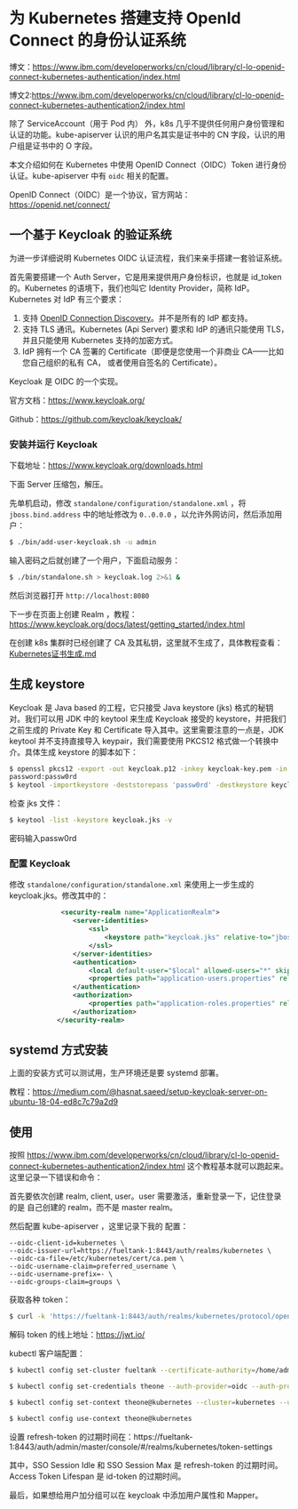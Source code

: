 # 为 Kubernetes 搭建支持 OpenId Connect 的身份认证系统

博文：https://www.ibm.com/developerworks/cn/cloud/library/cl-lo-openid-connect-kubernetes-authentication/index.html

博文2:https://www.ibm.com/developerworks/cn/cloud/library/cl-lo-openid-connect-kubernetes-authentication2/index.html

除了 ServiceAccount（用于 Pod 内） 外，k8s 几乎不提供任何用户身份管理和认证的功能。kube-apiserver 认识的用户名其实是证书中的 CN 字段，认识的用户组是证书中的 O 字段。

本文介绍如何在 Kubernetes 中使用 OpenID Connect（OIDC）Token 进行身份认证。kube-apiserver 中有 `oidc` 相关的配置。

OpenID Connect（OIDC）是一个协议，官方网站：https://openid.net/connect/



## 一个基于 Keycloak 的验证系统

为进一步详细说明 Kubernetes OIDC 认证流程，我们来亲手搭建一套验证系统。

首先需要搭建一个 Auth Server，它是用来提供用户身份标识，也就是 id_token 的。Kubernetes 的语境下，我们也叫它 Identity Provider，简称 IdP。Kubernetes 对 IdP 有三个要求：

1. 支持 [OpenID Connection Discovery](https://openid.net/specs/openid-connect-discovery-1_0.html)。并不是所有的 IdP 都支持。
2. 支持 TLS 通讯。Kubernetes (Api Server) 要求和 IdP 的通讯只能使用 TLS，并且只能使用 Kubernetes 支持的加密方式。
3. IdP 拥有一个 CA 签署的 Certificate（即便是您使用一个非商业 CA——比如您自己组织的私有 CA， 或者使用自签名的 Certificate）。

Keycloak 是 OIDC 的一个实现。

官方文档：https://www.keycloak.org/ 

Github：https://github.com/keycloak/keycloak/



### 安装并运行 Keycloak

下载地址：https://www.keycloak.org/downloads.html

下面 Server 压缩包，解压。

先单机启动，修改 `standalone/configuration/standalone.xml` ，将 `jboss.bind.address` 中的地址修改为 `0..0.0.0` ，以允许外网访问，然后添加用户：

```bash
$ ./bin/add-user-keycloak.sh -u admin
```

输入密码之后就创建了一个用户，下面启动服务：

```bash
$ ./bin/standalone.sh > keycloak.log 2>&1 &
```

然后浏览器打开 `http://localhost:8080` 

下一步在页面上创建 Realm ，教程：https://www.keycloak.org/docs/latest/getting_started/index.html

在创建 k8s 集群时已经创建了 CA 及其私钥，这里就不生成了，具体教程查看： [Kubernetes证书生成.md](Kubernetes证书生成.md) 



## 生成 keystore

Keycloak 是 Java based 的工程，它只接受 Java keystore (jks) 格式的秘钥对。我们可以用 JDK 中的 keytool 来生成 Keycloak 接受的 keystore，并把我们之前生成的 Private Key 和 Certificate 导入其中。这里需要注意的一点是，JDK keytool 并不支持直接导入 keypair，我们需要使用 PKCS12 格式做一个转换中介。具体生成 keystore 的脚本如下：

```bash
$ openssl pkcs12 -export -out keycloak.p12 -inkey keycloak-key.pem -in keycloak.pem -certfile /etc/kubernetes/cert/ca.pem
password:passw0rd
$ keytool -importkeystore -deststorepass 'passw0rd' -destkeystore keycloak.jks -srckeystore keycloak.p12 -srcstoretype PKCS12
```

检查 jks 文件：

```bash
$ keytool -list -keystore keycloak.jks -v
```

密码输入passw0rd



### 配置 Keycloak

修改 `standalone/configuration/standalone.xml`  来使用上一步生成的 keycloak.jks。修改其中的：

```xml
             <security-realm name="ApplicationRealm">
                <server-identities>
                    <ssl>
                        <keystore path="keycloak.jks" relative-to="jboss.server.config.dir" keystore-password="passw0rd" alias="1" key-password="passw0rd" generate-self-signed-certificate-host="localhost"/>
                    </ssl>
                </server-identities>
                <authentication>
                    <local default-user="$local" allowed-users="*" skip-group-loading="true"/>
                    <properties path="application-users.properties" relative-to="jboss.server.config.dir"/>
                </authentication>
                <authorization>
                    <properties path="application-roles.properties" relative-to="jboss.server.config.dir"/>
                </authorization>
            </security-realm>
```



## systemd 方式安装

上面的安装方式可以测试用，生产环境还是要 systemd 部署。

教程：https://medium.com/@hasnat.saeed/setup-keycloak-server-on-ubuntu-18-04-ed8c7c79a2d9



## 使用

按照 https://www.ibm.com/developerworks/cn/cloud/library/cl-lo-openid-connect-kubernetes-authentication2/index.html 这个教程基本就可以跑起来。这里记录一下错误和命令：

首先要依次创建 realm, client, user。user 需要激活，重新登录一下，记住登录的是 自己创建的 realm，而不是 master realm。

然后配置 kube-apiserver ，这里记录下我的 配置：

```
--oidc-client-id=kubernetes \
--oidc-issuer-url=https://fueltank-1:8443/auth/realms/kubernetes \
--oidc-ca-file=/etc/kubernetes/cert/ca.pem \
--oidc-username-claim=preferred_username \
--oidc-username-prefix=- \
--oidc-groups-claim=groups \
```

获取各种 token：

```bash
$ curl -k 'https://fueltank-1:8443/auth/realms/kubernetes/protocol/openid-connect/token' -d "client_id=kubernetes" -d "client_secret=7b032277-aee5-438b-810c-863891e5b091" -d "response_type=code token" -d "grant_type=password" -d "username=theone" -d "password=123456" -d "scope=openid" | json_reformat
```

解码 token 的线上地址：https://jwt.io/

kubectl 客户端配置：

```bash
$ kubectl config set-cluster fueltank --certificate-authority=/home/admin/k8s-cluster/cert/ca.pem --embed-certs=true --server=https://fueltank-1:6443

$ kubectl config set-credentials theone --auth-provider=oidc --auth-provider-arg=idp-issuer-url=https://fueltank-1:8443/auth/realms/kubernetes --auth-provider-arg=client-id=kubernetes --auth-provider-arg=client-secret=7b032277-aee5-438b-810c-863891e5b091 --auth-provider-arg=refresh-token=eyJhbGciOiJIUzI1NiIsInR5cCIgOiAiSldUIiwia2lkIiA6ICI0OTIyZGRhYy1jZTEzLTQ3NWQtOTNkMi0zMjJhMmQ4YzFiMTkifQ.eyJleHAiOjE1ODU0NjY4MjUsImlhdCI6MTU4NTQ2NTAyNSwianRpIjoiNjQxNGU2ZDYtNGE4Yy00ZjBiLTkwNTUtYmJiZTlhZTFhZTA3IiwiaXNzIjoiaHR0cHM6Ly9mdWVsdGFuay0xOjg0NDMvYXV0aC9yZWFsbXMva3ViZXJuZXRlcyIsImF1ZCI6Imh0dHBzOi8vZnVlbHRhbmstMTo4NDQzL2F1dGgvcmVhbG1zL2t1YmVybmV0ZXMiLCJzdWIiOiIzMTY0NjU4Ni1hZWFmLTQ0N2MtOGMzYS04NzE2OTc3NTFlYmIiLCJ0eXAiOiJSZWZyZXNoIiwiYXpwIjoia3ViZXJuZXRlcyIsInNlc3Npb25fc3RhdGUiOiI1NTc4NDU0MC0zNjJhLTRhNWYtOWYxNC1kZjZmODQ4MDJjMjIiLCJzY29wZSI6Im9wZW5pZCBlbWFpbCBwcm9maWxlIn0.dLG52S_Dsz2bZP8Ebhx67XVwFvN298D-5pK5iWl83Ak --auth-provider-arg=idp-certificate-authority=/etc/kubernetes/cert/ca.pem --auth-provider-arg=id-token=eyJhbGciOiJSUzI1NiIsInR5cCIgOiAiSldUIiwia2lkIiA6ICJrWE9HQmFZa2hpT3pqVW9obzc5ekV5OVhVamVtYm1XblpCdDlaTGlDSndJIn0.eyJleHAiOjE1ODU0NjUzMjUsImlhdCI6MTU4NTQ2NTAyNSwiYXV0aF90aW1lIjowLCJqdGkiOiJjYjA5MjEwOC00MzcxLTQ4MWMtYjE3YS02N2FhY2MyYzQ1ZGEiLCJpc3MiOiJodHRwczovL2Z1ZWx0YW5rLTE6ODQ0My9hdXRoL3JlYWxtcy9rdWJlcm5ldGVzIiwiYXVkIjoia3ViZXJuZXRlcyIsInN1YiI6IjMxNjQ2NTg2LWFlYWYtNDQ3Yy04YzNhLTg3MTY5Nzc1MWViYiIsInR5cCI6IklEIiwiYXpwIjoia3ViZXJuZXRlcyIsInNlc3Npb25fc3RhdGUiOiI1NTc4NDU0MC0zNjJhLTRhNWYtOWYxNC1kZjZmODQ4MDJjMjIiLCJhY3IiOiIxIiwiZW1haWxfdmVyaWZpZWQiOmZhbHNlLCJwcmVmZXJyZWRfdXNlcm5hbWUiOiJ0aGVvbmUifQ.i1_-HLtTu2fMHsC-xvd-qtKJp2aUv6J8UtlFUR8oU5e_iLn6EtlK2LHk1TfNFH91xuQyaHAm07_SQWR2TpYEKedy6h-SCPLKrPmklMfls6p3J8_4s240PkUzR2jHoIUWf38qgefU8YymXs8vcwMpM_sdwK0Ju1YEf_FFVzR4A--ORvxTtFH3lQReUqVgXCHWf5x83kszzFRs4jh-xbYiX_l1UDNH5Bwxo3i1IvBLwFdP14bh9Z2c2Dfh1IZUJsCWC6JqZEOVYu_59dLc5S52ZdVbotngq3I4ysVhul6gJJCDnfr_0vQflY2152dANUVi_h9GkullvfSxC3Zvp_SVFw

$ kubectl config set-context theone@kubernetes --cluster=kubernetes --user=theone --namespace=default

$ kubectl config use-context theone@kubernetes
```



设置 refresh-token 的过期时间在：https://fueltank-1:8443/auth/admin/master/console/#/realms/kubernetes/token-settings

其中，SSO Session Idle 和 SSO Session Max 是 refresh-token 的过期时间。Access Token Lifespan 是 id-token 的过期时间。



最后，如果想给用户加分组可以在 keycloak 中添加用户属性和 Mapper。





























